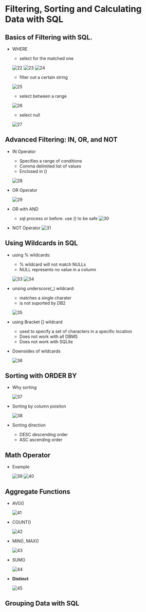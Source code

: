 # Filtering, Sorting and Calculating Data with SQL

## Basics of Filtering with SQL.
- WHERE
    - select for the matched one

    ![22](https://raw.githubusercontent.com/suereey/Coursera_SQL_LeiLearning/main/screenshot/22_WHERE.png)
    ![23](https://raw.githubusercontent.com/suereey/Coursera_SQL_LeiLearning/main/screenshot/23_WHERE.png)
    ![24](https://raw.githubusercontent.com/suereey/Coursera_SQL_LeiLearning/main/screenshot/24_WHERE.png)

    - filter out a certain string

    ![25](https://raw.githubusercontent.com/suereey/Coursera_SQL_LeiLearning/main/screenshot/25_WHERE.png)

    - select between a range

    ![26](https://raw.githubusercontent.com/suereey/Coursera_SQL_LeiLearning/main/screenshot/26_WHERE.png)

    - select null

    ![27](https://raw.githubusercontent.com/suereey/Coursera_SQL_LeiLearning/main/screenshot/27_WHERE.png)
    
## Advanced Filtering: IN, OR, and NOT
- IN Operator
    - Specifies a range of conditions
    - Comma delimited list of values
    - Enclosed in ()

    ![28](https://raw.githubusercontent.com/suereey/Coursera_SQL_LeiLearning/main/screenshot/28_IN.png)

- OR Operator

    ![29](https://raw.githubusercontent.com/suereey/Coursera_SQL_LeiLearning/main/screenshot/29_OR.png)

- OR with AND
    - sql process or before. use () to be safe
    ![30](https://raw.githubusercontent.com/suereey/Coursera_SQL_LeiLearning/main/screenshot/30_ORAND.png)

- NOT Operator
    ![31](https://raw.githubusercontent.com/suereey/Coursera_SQL_LeiLearning/main/screenshot/31_NOT.png)

## Using Wildcards in SQL
- using % wildcards:
    - % wildcard will not match NULLs
    - NULL represents no value in a column

    ![33](https://raw.githubusercontent.com/suereey/Coursera_SQL_LeiLearning/main/screenshot/33_wildcards.png)
    ![34](https://raw.githubusercontent.com/suereey/Coursera_SQL_LeiLearning/main/screenshot/34_wildcards.png)

- unsing underscore(_) wildcard:
    - matches a single charater
    - is not suported by DB2
    
    ![35](https://raw.githubusercontent.com/suereey/Coursera_SQL_LeiLearning/main/screenshot/35_wildcards.png)

- using Bracket [] wildcard
    - used to specify a set of characters in a specific location
    - Does not work with all DBMS
    - Does not work with SQLite

- Downsides of wildcards

    ![36](https://raw.githubusercontent.com/suereey/Coursera_SQL_LeiLearning/main/screenshot/36_wildcarddownside.png)

## Sorting with ORDER BY
- Why sorting

    ![37](https://raw.githubusercontent.com/suereey/Coursera_SQL_LeiLearning/main/screenshot/37_sorting.png)

- Sorting by column poisiton

    ![38](https://raw.githubusercontent.com/suereey/Coursera_SQL_LeiLearning/main/screenshot/38_sorting.png)

- Sorting direction
    - DESC descending order
    - ASC ascending order


## Math Operator
- Example

    ![39](https://raw.githubusercontent.com/suereey/Coursera_SQL_LeiLearning/main/screenshot/39_mathoperator.png)
    ![40](https://raw.githubusercontent.com/suereey/Coursera_SQL_LeiLearning/main/screenshot/40_mathoperator.png)

## Aggregate Functions
- AVG()

    ![41](https://raw.githubusercontent.com/suereey/Coursera_SQL_LeiLearning/main/screenshot/41_aggregatefunc.png)

- COUNT()

    ![42](https://raw.githubusercontent.com/suereey/Coursera_SQL_LeiLearning/main/screenshot/42_aggregatefunc_COUNT.png)

- MIN(), MAX()

    ![43](https://raw.githubusercontent.com/suereey/Coursera_SQL_LeiLearning/main/screenshot/43_aggregatefunc_minmax.png)

- SUM()

    ![44](https://raw.githubusercontent.com/suereey/Coursera_SQL_LeiLearning/main/screenshot/44_aggregatefunc_sum.png)


- **Distinct**


    ![45](https://raw.githubusercontent.com/suereey/Coursera_SQL_LeiLearning/main/screenshot/45_distinct.png)

## Grouping Data with SQL



